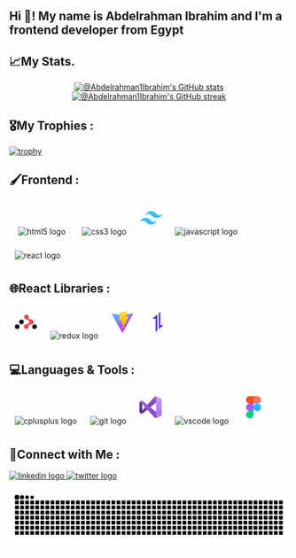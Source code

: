 <h2 align="left">Hi 👋! My name is Abdelrahman Ibrahim and I'm a frontend developer from Egypt</h2>

## 📈My Stats.
<p align="center">
  <a href="https://github.com/Abdelrahman1Ibrahim">
    <img src="https://github-readme-stats-one-bice.vercel.app/api?username=Abdelrahman1Ibrahim&theme=gotham&show_icons=true&count_private=true&hide_border=true&role=OWNER,ORGANIZATION_MEMBER,COLLABORATOR" width="48%" alt="@Abdelrahman1Ibrahim's GitHub stats"/>
  </a>
  <a href="https://github.com/Abdelrahman1Ibrahim?tab=stars">
    <img src="https://github-readme-streak-stats.herokuapp.com?user=Abdelrahman1Ibrahim&theme=gotham&hide_border=true&date_format=M%20j%5B%2C%20Y%5D" width="48%" alt="@Abdelrahman1Ibrahim's GitHub streak"/>
  </a>
</p>



## 🎖️My Trophies :
 <p align="left">
  <a href="https://github.com/Abdelrahman1Ibrahim/github-profile-trophy">
    <img src="https://github-profile-trophy.vercel.app/?username=Abdelrahman1Ibrahim&theme=onedark" alt="trophy">
  </a>
</p>
<!--[![trophy](https://github-profile-trophy.vercel.app/?username=Abdelrahman1Ibrahim&theme=onedark)](https://github.com/Abdelrahman1Ibrahim/github-profile-trophy) -->


## 🖌️Frontend :
<div align="left">
  <img src="https://cdn.jsdelivr.net/gh/devicons/devicon/icons/html5/html5-original.svg" height="30" alt="html5 logo" style="margin: 1rem; width: 40px; height: 40px;"/>
  <img src="https://cdn.jsdelivr.net/gh/devicons/devicon/icons/css3/css3-original.svg" height="30" alt="css3 logo" style="margin: 10px; width: 40px; height: 40px;"/>
<!--   <img src="https://cdn.jsdelivr.net/gh/devicons/devicon/icons/bootstrap/bootstrap-original.svg" height="30" alt="bootstrap logo" style="margin: 10px; width: 40px; height: 40px;"/> -->
  <img src="https://raw.githubusercontent.com/devicons/devicon/v2.16.0/icons/tailwindcss/tailwindcss-original.svg" height="30" alt="tailwindcss logo" style="margin: 10px; width: 40px; height: 40px;"/>
<!--   <img src="https://cdn.jsdelivr.net/gh/devicons/devicon/icons/sass/sass-original.svg" height="30" alt="sass logo" style="margin: 10px; width: 40px; height: 40px;"/> -->
  <img src="https://cdn.jsdelivr.net/gh/devicons/devicon/icons/javascript/javascript-original.svg" height="30" alt="javascript logo" style="margin: 10px; width: 40px; height: 40px;"/>
<!--   <img src="https://cdn.jsdelivr.net/gh/devicons/devicon/icons/typescript/typescript-original.svg" height="30" alt="typescript logo" style="margin: 10px; width: 40px; height: 40px;"/> -->
  <img src="https://cdn.jsdelivr.net/gh/devicons/devicon/icons/react/react-original.svg" height="30" alt="react logo" style="margin: 10px; width: 40px; height: 40px;"/>
<!--   <img src="https://cdn.jsdelivr.net/gh/devicons/devicon/icons/nextjs/nextjs-original.svg" height="30" alt="nextjs logo" style="margin: 10px; width: 40px; height: 40px;"/> -->
<!--   <img src="https://cdn.jsdelivr.net/gh/devicons/devicon/icons/angular/angular-original.svg" height="30" alt="angular logo" style="margin: 10px; width: 40px; height: 40px;"/> -->

</div>

## 🌐React Libraries :
<div align="left">
  <img src="https://raw.githubusercontent.com/devicons/devicon/v2.16.0/icons/reactrouter/reactrouter-original.svg" height="30" alt="react-router logo" style="margin: 10px; width: 40px; height: 40px;"/>
<!--   <img src="https://raw.githubusercontent.com/devicons/devicon/v2.16.0/icons/reactbootstrap/reactbootstrap-original.svg" height="30" alt="react-bootstrap logo" style="margin: 10px; width: 40px; height: 40px;"/> -->
  <img src="https://cdn.jsdelivr.net/gh/devicons/devicon/icons/redux/redux-original.svg" height="30" alt="redux logo" style="margin: 10px; width: 40px; height: 40px;"/>
  <img src="https://raw.githubusercontent.com/devicons/devicon/v2.16.0/icons/vitejs/vitejs-original.svg" height="30" alt="vite logo" style="margin: 10px; width: 40px; height: 40px;"/>
  <img src="https://raw.githubusercontent.com/devicons/devicon/v2.16.0/icons/axios/axios-plain.svg" height="30" alt="axios logo" style="margin: 10px; width: 40px; height: 40px;"/>
</div>

## 💻Languages & Tools :
<div align="left">
<!--   <img src="https://cdn.jsdelivr.net/gh/devicons/devicon/icons/csharp/csharp-original.svg" height="30" alt="csharp logo" style="margin: 10px; width: 40px; height: 40px;"/> -->
  <img src="https://cdn.jsdelivr.net/gh/devicons/devicon/icons/cplusplus/cplusplus-original.svg" height="30" alt="cplusplus logo" style="margin: 10px; width: 40px; height: 40px;"/>
<!--   <img src="https://cdn.jsdelivr.net/gh/devicons/devicon/icons/firebase/firebase-plain.svg" height="30" alt="firebase logo" style="margin: 10px; width: 40px; height: 40px;"/> -->
  <img src="https://cdn.jsdelivr.net/gh/devicons/devicon/icons/git/git-original.svg" height="30" alt="git logo" style="margin: 10px; width: 40px; height: 40px;"/>
  <img src="https://raw.githubusercontent.com/devicons/devicon/v2.16.0/icons/visualstudio/visualstudio-original.svg" height="30" alt="vs logo" style="margin: 10px; width: 40px; height: 40px;"/>
  <img src="https://cdn.jsdelivr.net/gh/devicons/devicon/icons/vscode/vscode-original.svg" height="30" alt="vscode logo" style="margin: 10px; width: 40px; height: 40px;"/>
  <img src="https://raw.githubusercontent.com/devicons/devicon/v2.16.0/icons/figma/figma-original.svg" height="30" alt="figma logo" style="margin: 10px; width: 40px; height: 40px;"/>
</div>

## 🤵Connect with Me :
<div align="left">
  <a href="https://www.linkedin.com/in/abdelrahman-ma3rouf/" target="_blank">
    <img src="https://img.shields.io/static/v1?message=LinkedIn&logo=linkedin&label=&color=0077B5&logoColor=white&labelColor=&style=for-the-badge" height="35" alt="linkedin logo"  />
  </a>
  <a href="https://x.com/abdo_Mar3ouf" target="_blank">
    <img src="https://img.shields.io/static/v1?message=Twitter&logo=twitter&label=&color=1DA1F2&logoColor=white&labelColor=&style=for-the-badge" height="35" alt="twitter logo"  />
  </a>
</div>

<br clear="both">

<div align="center">
  <img align="center" src="https://raw.githubusercontent.com/Abdelrahman1Ibrahim/Abdelrahman1Ibrahim/output/snake.svg" alt="Snake animation" />
</div>
